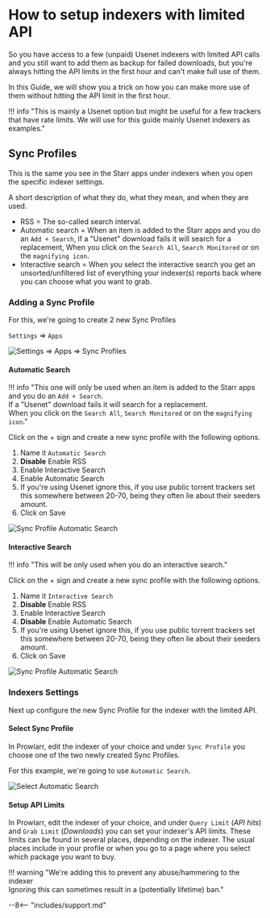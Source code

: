 # How to setup indexers with limited API

So you have access to a few (unpaid) Usenet indexers with limited API calls and you still want to add them as backup for failed downloads, but you're always hitting the API limits in the first hour and can't make full use of them.

In this Guide, we will show you a trick on how you can make more use of them without hitting the API limit in the first hour.

!!! info "This is mainly a Usenet option but might be useful for a few trackers that have rate limits. We will use for this guide mainly Usenet indexers as examples."

## Sync Profiles

This is the same you see in the Starr apps under indexers when you open the specific indexer settings.

A short description of what they do, what they mean, and when they are used.

- RSS = The so-called search interval.
- Automatic search = When an item is added to the Starr apps and you do an `Add + Search`, if a "Usenet" download fails it will search for a replacement, When you click on the `Search All`, `Search Monitored` or on the `magnifying icon`.
- Interactive search = When you select the interactive search you get an unsorted/unfiltered list of everything your indexer(s) reports back where you can choose what you want to grab.

### Adding a Sync Profile

For this, we're going to create 2 new Sync Profiles

`Settings` => `Apps`

![Settings => Apps => Sync Profiles](images/settings-apps-sync-profiles.png)

#### Automatic Search

!!! info "This one will only be used when an item is added to the Starr apps and you do an `Add + Search`.<br>If a "Usenet" download fails it will search for a replacement.<br>When you click on the `Search All`, `Search Monitored` or on the `magnifying icon`."

Click on the + sign and create a new sync profile with the following options.

1. Name it `Automatic Search`
1. **Disable** Enable RSS
1. Enable Interactive Search
1. Enable Automatic Search
1. If you're using Usenet ignore this, if you use public torrent trackers set this somewhere between 20-70, being they often lie about their seeders amount.
1. Click on Save

![Sync Profile Automatic Search](images/sync-profile-automatic-search.png)

#### Interactive Search

!!! info "This will be only used when you do an interactive search."

Click on the + sign and create a new sync profile with the following options.

1. Name it `Interactive Search`
1. **Disable** Enable RSS
1. Enable Interactive Search
1. **Disable** Enable Automatic Search
1. If you're using Usenet ignore this, if you use public torrent trackers set this somewhere between 20-70, being they often lie about their seeders amount.
1. Click on Save

![Sync Profile Automatic Search](images/sync-profile-interactive-search.png)

### Indexers Settings

Next up configure the new Sync Profile for the indexer with the limited API.

#### Select Sync Profile

In Prowlarr, edit the indexer of your choice and under `Sync Profile` you choose one of the two newly created Sync Profiles.

For this example, we're going to use `Automatic Search`.

![Select Automatic Search](images/settings-apps-sync-profiles.png)

#### Setup API Limits

In Prowlarr, edit the indexer of your choice, and under `Query Limit` (_API hits_) and `Grab Limit` (_Downloads_) you can set your indexer's API limits. These limits can be found in several places, depending on the indexer. The usual places include in your profile or when you go to a page where you select which package you want to buy.

!!! warning "We're adding this to prevent any abuse/hammering to the indexer<br>Ignoring this can sometimes result in a (potentially lifetime) ban."

--8<-- "includes/support.md"
